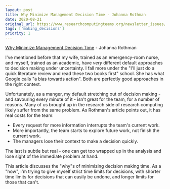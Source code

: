 ```yaml
---
layout: post
title: Why Minimize Management Decision Time - Johanna Rothman
date: 2020-08-21
original_url: https://www.researchcomputingteams.org/newsletter_issues/0038
tags: ['making_decisions']
priority: 1
---
```


<!-- markdownlint-disable MD033 -->
<!-- markdownlint-disable MD041 -->
<!-- markdownlint-disable MD049 -->

[Why Minimize Management Decision Time](https://www.jrothman.com/mpd/2020/08/why-minimize-management-decision-time/) - Johanna Rothman

I've mentioned before that my wife, trained as an emergency-room nurse, and myself, trained as an academic, have *very* different default approaches to decision making under uncertainty. I fall more under the "I'll just do a quick literature review and read these two books first" school. She has what Google calls "a bias towards action". Both are perfectly good approaches in the right context.

Unfortunately, as a manger, my default stretching out of decision making - and savouring every minute of it - isn't great for the team, for a number of reasons. Many of us brought up in the research side of research computing likely suffer from the same problem. As Rothman's article points out, it has real costs for the team:

- Every request for more information interrupts the team's current work.
- More importantly, the team starts to explore future work, not finish the current work.
- The managers lose their context to make a decision quickly.

The last is subtle but real - one can get too wrapped up in the analysis and lose sight of the immediate problem at hand.

This article discusses the "why"s of minimizing decision making time. As a "how", I'm trying to give myself strict time limits for decisions, with shorter time limits for decisions that can easily be undone, and longer limits for those that can't.